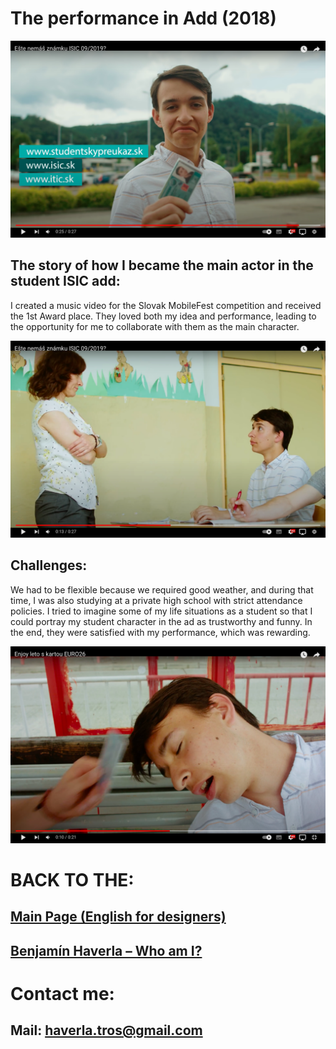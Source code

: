 # The performance in Add (2018)
![text description](Images/Performance_1.png)

## The story of how I became the main actor in the student ISIC add:
I created a music video for the Slovak MobileFest competition and received the 1st Award place. They loved both my idea and performance, leading to the opportunity for me to collaborate with them as the main character.

![text description](Images/Performance_2.png)

## Challenges:
We had to be flexible because we required good weather, and during that time, I was also studying at a private high school with strict attendance policies. I tried to imagine some of my life situations as a student so that I could portray my student character in the ad as trustworthy and funny. In the end, they were satisfied with my performance, which was rewarding.

![text description](Images/Performance_3.png)

# BACK TO THE:
## [Main Page (English for designers)](https://github.com/BenjaminHaverla/English-for-designers.git)
## [Benjamín Haverla – Who am I?](https://github.com/BenjaminHaverla/First-impression.git)
# Contact me:
## **Mail**: haverla.tros@gmail.com
